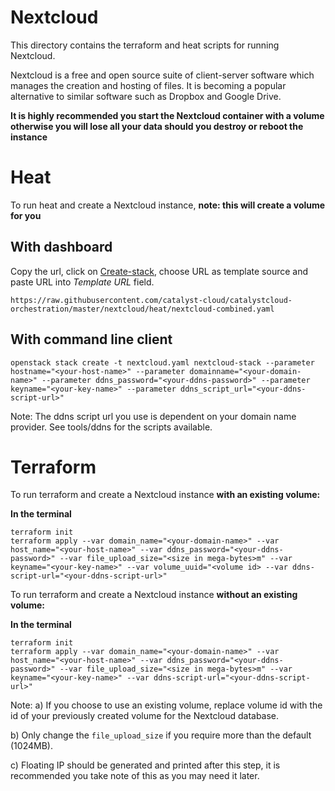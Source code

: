 # Nextcloud

This directory contains the terraform and heat scripts for running Nextcloud.

Nextcloud is a free and open source suite of client-server software which 
manages the creation and hosting of files. It is becoming a popular alternative
to similar software such as Dropbox and Google Drive.

**It is highly recommended you start the Nextcloud container with a volume otherwise you will lose all your data should you destroy or reboot the instance**

# Heat 

To run heat and create a Nextcloud instance, **note: this will create a volume for you**

## With dashboard
Copy the url, click on [Create-stack](https://dashboard.cloud.catalyst.net.nz/project/stacks/select_template),
choose URL as template source and paste URL into *Template URL* field.

```shell
https://raw.githubusercontent.com/catalyst-cloud/catalystcloud-orchestration/master/nextcloud/heat/nextcloud-combined.yaml
```

## With command line client
```shell
openstack stack create -t nextcloud.yaml nextcloud-stack --parameter hostname="<your-host-name>" --parameter domainname="<your-domain-name>" --parameter ddns_password="<your-ddns-password>" --parameter keyname="<your-key-name>" --parameter ddns_script_url="<your-ddns-script-url>"
```
Note: The ddns script url you use is dependent on your domain name provider. See tools/ddns for the scripts available.

# Terraform 

To run terraform and create a Nextcloud instance **with an existing volume:**

**In the terminal**

```shell
terraform init
terraform apply --var domain_name="<your-domain-name>" --var host_name="<your-host-name>" --var ddns_password="<your-ddns-password>" --var file_upload_size="<size in mega-bytes>m" --var keyname="<your-key-name>" --var volume_uuid="<volume id> --var ddns-script-url="<your-ddns-script-url>"
```

To run terraform and create a Nextcloud instance **without an existing volume:**

**In the terminal**

```shell
terraform init
terraform apply --var domain_name="<your-domain-name>" --var host_name="<your-host-name>" --var ddns_password="<your-ddns-password>" --var file_upload_size="<size in mega-bytes>m" --var keyname="<your-key-name>" --var ddns-script-url="<your-ddns-script-url>"
```

Note:
a) If you choose to use an existing volume, replace volume id with the id of your previously created volume for the
Nextcloud database. 

b) Only change the `file_upload_size` if you require more than the default (1024MB).

c) Floating IP should be generated and printed after this step, it is
recommended you take note of this as you may need it later.
